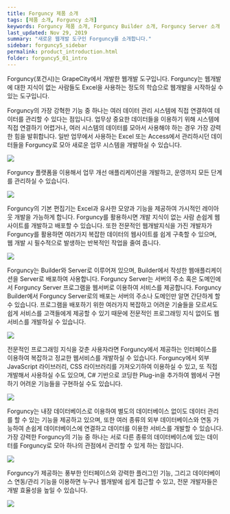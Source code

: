 ```yaml
---
title: Forguncy 제품 소개
tags: [제품 소개, Forguncy 소개]
keywords: Forguncy 제품 소개, Forguncy Builder 소개, Forguncy Server 소개
last_updated: Nov 29, 2019
summary: "새로운 웹개발 도구인 Forguncy를 소개합니다."
sidebar: forguncy5_sidebar
permalink: product_introduction.html
folder: forguncy5_01_intro
---
```


Forguncy(포건시)는 GrapeCity에서 개발한 웹개발 도구입니다. Forguncy는 웹개발에 대한 지식이 없는 사람들도 Excel을 사용하는 정도의 학습으로 웹개발을 시작하실 수 있는 도구입니다. 

Forguncy의 가장 강혁한 기능 중 하나는 여러 데이터 관리 시스템에 직접 연결하여 데이터를 관리할 수 있다는 점입니다. 업무상 중요한 데이터들을 이용하기 위해 시스템에 직접 연결하기 어렵거나, 여러 시스템의 데이터를 모아서 사용해야 하는 경우 가장 강력한 힘을 발휘합니다. 일반 업무에서 사용하는 Excel 또는 Access에서 관리하시던 데이터들을 Forguncy로 모아 새로운 업무 시스템을 개발하실 수 있습니다.

![]({{site.url}}/images/forguncy5/whats_forguncy.png)
  
  
  
Forguncy 플랫폼을 이용해서 업무 개선 애플리케이션을 개발하고, 운영까지 모든 단계를 관리하실 수 있습니다.

![]({{site.url}}/images/forguncy5/flow4.png)
  
  

Forguncy의 기본 편집기는 Excel과 유사한 모양과 기능을 제공하여 가시적인 레이아웃 개발을 가능하게 합니다. Forguncy를 활용하시면 개발 지식이 없는 사람 손쉽게 웹사이트를 개발하고 배포할 수 있습니다. 또한 전문적인 웹개발지식을 가진 개발자가 Forguncy를 활용하면 여러가지 복잡한 데이터의 웹사이트를 쉽게 구축할 수 있으며, 웹 개발 시 필수적으로 발생하는 반복적인 작업을 줄여 줍니다.

![]({{site.url}}/images/forguncy5/forguncy_excel_like.png)
  

  
Forguncy는 Builder와 Server로 이루어져 있으며, Builder에서 작성한 웹애플리케이션을 Server로 배포하여 사용합니다. Forguncy Server는 서버의 주소 혹은 도메인에서 Forguncy Server 프로그램을 웹서버로 이용하여 서비스를 제공합니다. Forguncy Builder에서 Forguncy Server로의 배포는 서버의 주소나 도메인만 알면 간단하게 할 수 있습니다. 프로그램을 배포하기 위한 여러가지 복잡하고 어려운 기술들을 모르셔도 쉽게 서비스를 고객들에게 제공할 수 있기 때문에 전문적인 프로그래밍 지식 없이도 웹서비스를 개발하실 수 있습니다.

![]({{site.url}}/images/forguncy5/fgc_deploy.png)
  

  
전문적인 프로그래밍 지식을 갖춘 사용자라면 Forguncy에서 제공하는 인터페이스를 이용하여 복잡하고 정교한 웹서비스를 개발하실 수 있습니다. Forguncy에서 외부 JavaScript 라이브러리, CSS 라이브러리를 가져오기하여 이용하실 수 있고, 또 직접 개발해서 사용하실 수도 있으며, C# 기반으로 코딩한 Plug-in을 추가하여 웹에서 구현하기 어려운 기능들을 구현하실 수도 있습니다.

![]({{site.url}}/images/forguncy5/js_css_import.png)
  


Forguncy는 내장 데이터베이스로 이용하여 별도의 데이터베이스 없이도 데이터 관리를 할 수 있는 기능을 제공하고 있으며, 또한 여러 종류의 외부 데이터베이스와 연동 가능하여 손쉽게 데이터베이스에 연결하고 데이터를 이용한 서비스를 개발할 수 있습니다. 가장 강력한 Forguncy의 기능 중 하나는 서로 다른 종류의 데이터베이스에 있는 데이터를 Forguncy로 모아 하나의 관점에서 관리할 수 있게 하는 점입니다.

![]({{site.url}}/images/forguncy5/multipleDB_support.png)
  


Forguncy가 제공하는 풍부한 인터페이스와 강력한 플러그인 기능, 그리고 데이터베이스 연동/관리 기능을 이용하면 누구나 웹개발에 쉽게 접근할 수 있고, 전문 개발자들은 개발 효율성을 높일 수 있습니다.

![]({{site.url}}/images/forguncy5/plugins.png)
  


